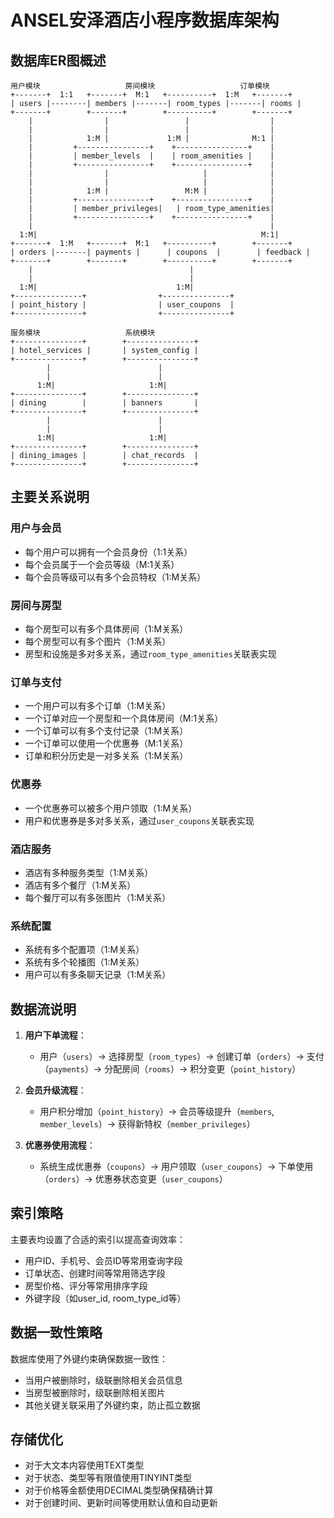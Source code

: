 # ANSEL安泽酒店小程序数据库架构

## 数据库ER图概述

```
用户模块                   房间模块                   订单模块
+-------+  1:1   +-------+  M:1   +----------+  1:M   +-------+
| users |--------| members |-------| room_types |-------| rooms |
+-------+        +-------+        +----------+        +-------+
    |                |                 |                  |
    |                |                 |                  |
    |            1:M |             1:M |              M:1 |
    |         +----------------+    +----------------+    |
    |         | member_levels  |    | room_amenities |    |
    |         +----------------+    +----------------+    |
    |                |                     |              |
    |                |                     |              |
    |            1:M |                 M:M |              |
    |         +----------------+    +----------------+    |
    |         | member_privileges|   | room_type_amenities|
    |         +----------------+    +----------------+    |
    |                                                     |
  1:M|                                                  M:1|
+-------+  1:M   +-------+  M:1   +----------+        +-------+
| orders |-------| payments |      | coupons  |        | feedback |
+-------+        +-------+        +----------+        +-------+
    |                                   |
    |                                   |
  1:M|                               1:M|
+---------------+                +---------------+
| point_history |                | user_coupons  |
+---------------+                +---------------+

服务模块                   系统模块
+---------------+        +---------------+
| hotel_services |       | system_config |
+---------------+        +---------------+
        |                        |
        |                        |
      1:M|                     1:M|
+---------------+        +---------------+
| dining        |        | banners       |
+---------------+        +---------------+
        |                        |
        |                        |
      1:M|                     1:M|
+---------------+        +---------------+
| dining_images |        | chat_records  |
+---------------+        +---------------+
```

## 主要关系说明

### 用户与会员

- 每个用户可以拥有一个会员身份（1:1关系）
- 每个会员属于一个会员等级（M:1关系）
- 每个会员等级可以有多个会员特权（1:M关系）

### 房间与房型

- 每个房型可以有多个具体房间（1:M关系）
- 每个房型可以有多个图片（1:M关系）
- 房型和设施是多对多关系，通过`room_type_amenities`关联表实现

### 订单与支付

- 一个用户可以有多个订单（1:M关系）
- 一个订单对应一个房型和一个具体房间（M:1关系）
- 一个订单可以有多个支付记录（1:M关系）
- 一个订单可以使用一个优惠券（M:1关系）
- 订单和积分历史是一对多关系（1:M关系）

### 优惠券

- 一个优惠券可以被多个用户领取（1:M关系）
- 用户和优惠券是多对多关系，通过`user_coupons`关联表实现

### 酒店服务

- 酒店有多种服务类型（1:M关系）
- 酒店有多个餐厅（1:M关系）
- 每个餐厅可以有多张图片（1:M关系）

### 系统配置

- 系统有多个配置项（1:M关系）
- 系统有多个轮播图（1:M关系）
- 用户可以有多条聊天记录（1:M关系）

## 数据流说明

1. **用户下单流程**：
   - 用户（`users`）→ 选择房型（`room_types`）→ 创建订单（`orders`）→ 支付（`payments`）→ 分配房间（`rooms`）→ 积分变更（`point_history`）
   
2. **会员升级流程**：
   - 用户积分增加（`point_history`）→ 会员等级提升（`members`, `member_levels`）→ 获得新特权（`member_privileges`）

3. **优惠券使用流程**：
   - 系统生成优惠券（`coupons`）→ 用户领取（`user_coupons`）→ 下单使用（`orders`）→ 优惠券状态变更（`user_coupons`）

## 索引策略

主要表均设置了合适的索引以提高查询效率：

- 用户ID、手机号、会员ID等常用查询字段
- 订单状态、创建时间等常用筛选字段
- 房型价格、评分等常用排序字段
- 外键字段（如user_id, room_type_id等）

## 数据一致性策略

数据库使用了外键约束确保数据一致性：

- 当用户被删除时，级联删除相关会员信息
- 当房型被删除时，级联删除相关图片
- 其他关键关联采用了外键约束，防止孤立数据

## 存储优化

- 对于大文本内容使用TEXT类型
- 对于状态、类型等有限值使用TINYINT类型
- 对于价格等金额使用DECIMAL类型确保精确计算
- 对于创建时间、更新时间等使用默认值和自动更新